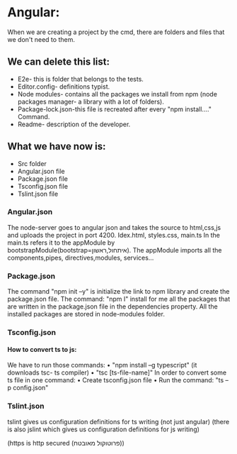 # Angular:
When we are creating a project by the cmd, there are folders and files that we don't need to them. 
## We can delete this list:
* E2e- this is folder that belongs to the tests.
* Editor.config- definitions typist.
* Node modules- contains all the packages we install from npm (node packages manager- a library with a lot of folders). 
* Package-lock.json-this file is recreated after every "npm install…."  Command.
* Readme- description of the developer.
## What we have now is:
* Src folder
* Angular.json file
* Package.json file
* Tsconfig.json file
* Tslint.json file
### Angular.json
The node-server goes to angular json and takes the source to html,css,js and uploads the project in port 4200.
Idex.html, styles.css, main.ts
In the main.ts refers it to the appModule by bootstrapModule(bootstrap=איתחול,ראשון).
The appModule imports all the components,pipes, directives,modules, services…
### Package.json
The command "npm init –y" is initialize the link to npm library and create the package.json file.
The command: "npm I" install for me all the packages that are written in the package.json file in the dependencies property. All the installed packages are stored in node-modules folder.
### Tsconfig.json
#### How to convert ts to js:
We have to run those commands:
•	"npm install –g typescript" (it downloads tsc- ts compiler)
•	"tsc [ts-file-name]"
In order to convert some ts file in one command:
•	Create tsconfig.json file
•	Run the command: "ts –p config.json"
### Tslint.json
tslint gives us configuration definitions for ts writing (not just angular)
(there is also jslint which gives us configuration definitions for js writing)

(https is http secured (פרוטוקול מאובטח))

